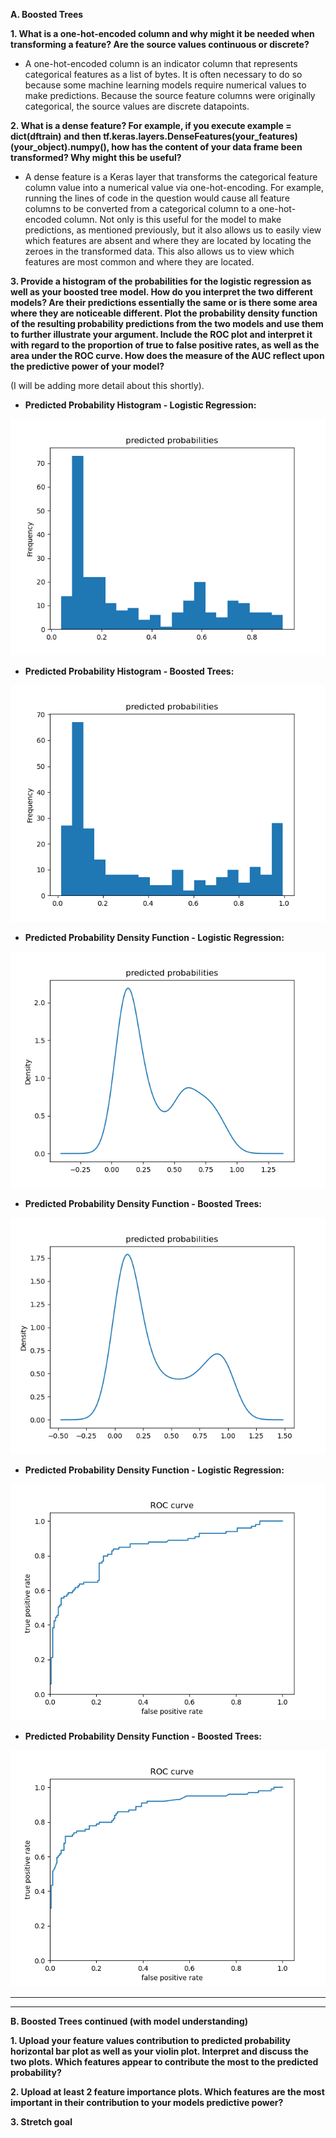 **A. Boosted Trees**

  **1. What is a one-hot-encoded column and why might it be needed when transforming a feature?  Are the source values continuous or discrete?**
  
*  A one-hot-encoded column is an indicator column that represents categorical features as a list of bytes.  It is often necessary to do so because some machine learning models require numerical values to make predictions.  Because the source feature columns were originally categorical, the source values are discrete datapoints.

  **2. What is a dense feature?  For example, if you execute example = dict(dftrain) and then tf.keras.layers.DenseFeatures(your_features)(your_object).numpy(), how has the content of your data frame been transformed?  Why might this be useful?**
  
*  A dense feature is a Keras layer that transforms the categorical feature column value into a numerical value via one-hot-encoding.  For example, running the lines of code in the question would cause all feature columns to be converted from a categorical column to a one-hot-encoded column.  Not only is this useful for the model to make predictions, as mentioned previously, but it also allows us to easily view which features are absent and where they are located by locating the zeroes in the transformed data.  This also allows us to view which features are most common and where they are located.

  **3. Provide a histogram of the probabilities for the logistic regression as well as your boosted tree model.  How do you interpret the two different models?  Are their predictions essentially the same or is there some area where they are noticeable different.  Plot the probability density function of the resulting probability predictions from the two models and use them to further illustrate your argument.  Include the ROC plot and interpret it with regard to the proportion of true to false positive rates, as well as the area under the ROC curve.  How does the measure of the AUC reflect upon the predictive power of your model?**
  
  (I will be adding more detail about this shortly).

*  **Predicted Probability Histogram - Logistic Regression:**

  ![Log Histogram](linear_predictions.png)

*  **Predicted Probability Histogram - Boosted Trees:**

  ![Boosted Trees Histogram](boosted_predictions.png)


*  **Predicted Probability Density Function - Logistic Regression:**

  ![Log PDF](linear_pdf.png)

*  **Predicted Probability Density Function - Boosted Trees:**

  ![Boosted PDF](boosted_pdf.png)

*  **Predicted Probability Density Function - Logistic Regression:**

  ![Log ROC](linear_ROC.png)

*  **Predicted Probability Density Function - Boosted Trees:**

  ![Boosted ROC](boosted_ROC.png)

---
---

**B. Boosted Trees continued (with model understanding)**

  **1. Upload your feature values contribution to predicted probability horizontal bar plot as well as your violin plot.  Interpret and discuss the two plots.  Which features appear to contribute the most to the predicted probability?**

  **2. Upload at least 2 feature importance plots.  Which features are the most important in their contribution to your models predictive power?**

  **3. Stretch goal**
